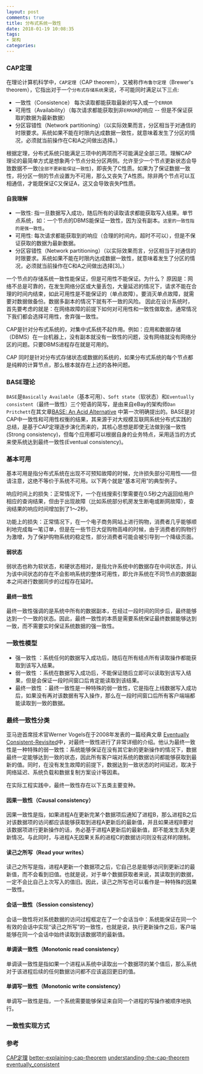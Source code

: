 ```yaml
---
layout: post
comments: true
title: 分布式系统一致性
date: 2018-01-19 10:08:35
tags:
- 架构
categories:
---
```


### CAP定理

在理论计算机科学中，`CAP定理`（CAP theorem），又被称作`布鲁尔定理`（Brewer's theorem），它指出对于一个`分布式存储系统`来说，不可能同时满足以下三点:

- 一致性（Consistence） 每次读取都能获取最新的写入或一个`ERROR`
- 可用性（Availability）（每次请求都能获取到非`ERROR`的响应 -- 但是不保证获取的数据为最新数据）
- 分区容错性（Network partitioning）（以实际效果而言，分区相当于对通信的时限要求。系统如果不能在时限内达成数据一致性，就意味着发生了分区的情况，必须就当前操作在C和A之间做出选择。）

根据定理，分布式系统只能满足三项中的两项而不可能满足全部三项。理解CAP理论的最简单方式是想象两个节点分处分区两侧。允许至少一个节点更新状态会导致数据不一致(`全部不更新能保证一致性`)，即丧失了C性质。如果为了保证数据一致性，将分区一侧的节点设置为不可用，那么又丧失了A性质。除非两个节点可以互相通信，才能既保证C又保证A，这又会导致丧失P性质。

<!-- more -->

#### 自我理解

- 一致性: 指一旦数据写入成功，随后所有的读取请求都能获取写入结果。单节点系统，如：一个节点的DBMS能保证一致性，因为没有副本。`这里的一致性指的是强一致性`。
- 可用性: 每次请求都能获取到的响应（合理的时间内，超时不可以），但是不保证获取的数据为最新数据。
- 分区容错性（Network partitioning）（以实际效果而言，分区相当于对通信的时限要求。系统如果不能在时限内达成数据一致性，就意味着发生了分区的情况，必须就当前操作在C和A之间做出选择[3]。）

一个节点的存储系统一致性能保证，但是可用性不能保证。为什么？ 原因是：网络不总是可靠的，在发生网络分区或大量丢包，大量延迟的情况下，请求不能在合理的时间内结束，如此可用性是不能保证的（单点故障）。要消灭单点故障，就需要对数据做备份。数据多副本的情况下就有不一致的风险。 因此在设计系统时，首先要考虑的就是：在网络故障的前提下如何对可用性和一致性做取舍。通常情况下我们都会选择可用性，舍弃强一致性。

CAP是针对分布式系统的，对集中式系统不起作用。例如：应用和数据存储（DBMS）在一台机器上，没有副本就没有一致性的问题，没有网络就没有网络分区的问题。只要DBMS进程存在就是可用的。

CAP 同时是针对分布式存储状态或数据的系统的，如果分布式系统的每个节点都是纯粹的计算节点，那么根本就存在上述的各种问题。

### BASE理论

`BASE`是`Basically Available`（基本可用）、`Soft state`（软状态）和`Eventually consistent`（最终一致性）三个短语的简写，是由来自eBay的架构师`Dan Pritchett`在其文章[BASE: An Acid Alternative](https://queue.acm.org/detail.cfm?id=1394128) 中第一次明确提出的。BASE是对CAP中一致性和可用性权衡的结果，其来源于对大规模互联网系统分布式实践的总结，是基于CAP定理逐步演化而来的，其核心思想是即使无法做到强一致性(Strong consistency)，但每个应用都可以根据自身的业务特点，采用适当的方式来使系统达到最终一致性(Eventual consistency)。

### 基本可用

基本可用是指分布式系统在出现不可预知故障的时候，允许损失部分可用性——但请注意，这绝不等价于系统不可用。以下两个就是“基本可用”的典型例子。

响应时间上的损失：正常情况下，一个在线搜索引擎需要在0.5秒之内返回给用户相应的查询结果，但由于出现故障（比如系统部分机房发生断电或断网故障），查询结果的响应时间增加到了1～2秒。

功能上的损失：正常情况下，在一个电子商务网站上进行购物，消费者几乎能够顺利地完成每一笔订单，但是在一些节日大促购物高峰的时候，由于消费者的购物行为激增，为了保护购物系统的稳定性，部分消费者可能会被引导到一个降级页面。

#### 弱状态

弱状态也称为软状态，和硬状态相对，是指允许系统中的数据存在中间状态，并认为该中间状态的存在不会影响系统的整体可用性，即允许系统在不同节点的数据副本之间进行数据同步的过程存在延时。

#### 最终一致性

最终一致性强调的是系统中所有的数据副本，在经过一段时间的同步后，最终能够达到一个一致的状态。因此，最终一致性的本质是需要系统保证最终数据能够达到一致，而不需要实时保证系统数据的强一致性。

### 一致性模型

- 强一致性  ：系统任何的数据写入成功后，随后在所有结点所有读取操作都能获取到该写入结果。
- 弱一致性  ：系统在数据写入成功后，不能保证随后立即可以读取到该写入结果，但是会保证一段时间窗口后肯定能读取到该结果。
- 最终一致性 ：最终一致性是一种特殊的弱一致性，它是指在上线数据写入成功后，如果没有再对该数据有写入操作，那么在一段时间窗口后所有客户端端都能读取到一致的数据。

### 最终一致性分类

亚马逊首席技术官Werner Vogels在于2008年发表的一篇经典文章 [Eventually Consistent-Revisited](https://www.allthingsdistributed.com/2008/12/eventually_consistent.html)中，对最终一致性进行了非常详细的介绍。他认为最终一致性是一种特殊的弱一致性：系统能够保证在没有其它新的更新操作的情况下，数据最终一定能够达到一致的状态，因此所有客户端对系统的数据访问都能够获取到最新的值。同时，在没有发生故障的前提下，数据达到一致状态的时间延迟，取决于网络延迟、系统负载和数据复制方案设计等因素。

在实际工程实践中，最终一致性存在以下五类主要变种。 

#### 因果一致性（Causal consistency）

因果一致性是指，如果进程A在更新完某个数据项后通知了进程B，那么进程B之后对该数据项的访问都应该能够获取到进程A更新后的最新值，并且如果进程B要对该数据项进行更新操作的话，务必基于进程A更新后的最新值，即不能发生丢失更新情况。与此同时，与进程A无因果关系的进程C的数据访问则没有这样的限制。

#### 读己之所写（Read your writes）

读己之所写是指，进程A更新一个数据项之后，它自己总是能够访问到更新过的最新值，而不会看到旧值。也就是说，对于单个数据获取者来说，其读取到的数据，一定不会比自己上次写入的值旧。因此，读己之所写也可以看作是一种特殊的因果一致性。

#### 会话一致性（Session consistency）

会话一致性将对系统数据的访问过程框定在了一个会话当中：系统能保证在同一个有效的会话中实现“读己之所写”的一致性，也就是说，执行更新操作之后，客户端能够在同一个会话中始终读取到该数据项的最新值。

#### 单调读一致性（Monotonic read consistency）

单调读一致性是指如果一个进程从系统中读取出一个数据项的某个值后，那么系统对于该进程后续的任何数据访问都不应该返回更旧的值。

#### 单调写一致性（Monotonic write consistency）

单调写一致性是指，一个系统需要能够保证来自同一个进程的写操作被顺序地执行。

### 一致性实现方式

### 参考

[CAP定理](https://zh.wikipedia.org/wiki/CAP%E5%AE%9A%E7%90%86)
[better-explaining-cap-theorem](https://dzone.com/articles/better-explaining-cap-theorem)
[understanding-the-cap-theorem](https://dzone.com/articles/understanding-the-cap-theorem)
[eventually_consistent](https://www.allthingsdistributed.com/2008/12/eventually_consistent.html)


